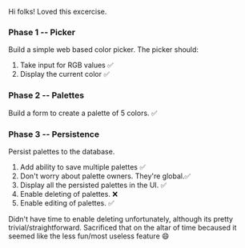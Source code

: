 Hi folks! Loved this excercise. 

### Phase 1 -- Picker

Build a simple web based color picker. The picker should:

1. Take input for RGB values ✅
2. Display the current color ✅

### Phase 2 -- Palettes

Build a form to create a palette of 5 colors. ✅

### Phase 3 -- Persistence

Persist palettes to the database.

1. Add ability to save multiple palettes ✅
2. Don't worry about palette owners. They're global.✅
3. Display all the persisted palettes in the UI. ✅
4. Enable deleting of palettes. ❌
5. Enable editing of palettes. ✅

Didn't have time to enable deleting unfortunately, although its pretty trivial/straightforward. Sacrificed that on the altar of time becaused it seemed like the less fun/most useless feature 😄